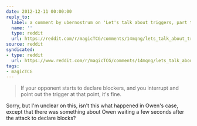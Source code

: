 ```yaml
---
date: 2012-12-11 00:00:00
reply_to:
  label: a comment by ubernostrum on 'Let's talk about triggers, part two' on /r/magicTCG
  name: ''
  type: reddit
  url: https://reddit.com/r/magicTCG/comments/14mqng/lets_talk_about_triggers_part_two/c7elpsp/
source: reddit
syndicated:
- type: reddit
  url: https://www.reddit.com/r/magicTCG/comments/14mqng/lets_talk_about_triggers_part_two/c7eo5uv/
tags:
- magicTCG
---
```


> If your opponent starts to declare blockers, and you interrupt and point out the trigger at that point, it's fine.

Sorry, but I'm unclear on this, isn't this what happened in Owen's case, except that there was something about Owen waiting a few seconds after the attack to declare blocks?
